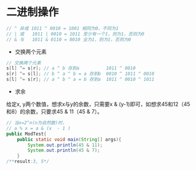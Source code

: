 # 二进制操作

```java
// ^ 异或 1011 ^ 0010 = 1001 相同为0，不同为1
// | 或   1011 | 0010 = 1011 至少有一个1，则为1，否则为0
// & 与	 1011 & 0110 = 0010 全为1，则为1，否则为0
```

- 交换两个元素

```java
// 交换两个元素
s[l] ^= s[r]; // a ^ b 存到a   		1011 ^ 0010
s[r] ^= s[l]; // b ^ a ^ b = a 存到b  0010 ^ 1011 ^ 0010
s[l] ^= s[r]; // a ^ b ^ a = b 存到a  1011 ^ 0010 ^ 1011
```

- 求余

给定x, y两个数值，想求x与y的余数，只需要x & (y-1)即可，如想求45和12（45和8）的余数，只要求45 & 11（45 & 7）。

```java
// 当x=2^n(n为自然数)时，
// a % x = a & (x  - 1 )
public ModTest{
    public static void main(String[] args){
        System.out.println(45 & 11);
        System.out.println(45 & 7);
    }
/**result:3, 5*/
```

